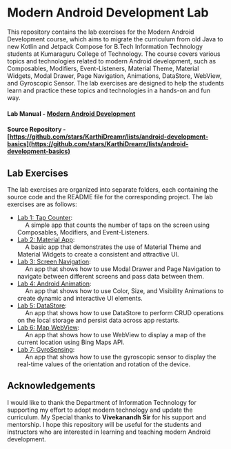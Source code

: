 # Modern Android Development Lab

This repository contains the lab exercises for the Modern Android Development course, which aims to migrate the curriculum from old Java to new Kotlin and Jetpack Compose for B.Tech Information Technology students at Kumaraguru College of Technology. The course covers various topics and technologies related to modern Android development, such as Composables, Modifiers, Event-Listeners, Material Theme, Material Widgets, Modal Drawer, Page Navigation, Animations, DataStore, WebView, and Gyroscopic Sensor. The lab exercises are designed to help the students learn and practice these topics and technologies in a hands-on and fun way.

#### Lab Manual - [Modern Android Development](https://github.com/IT-KCT-Modern-Android-Development/.github/blob/main/Modern%20Android%20Development%20-%20Lab%20Manual.docx)
#### Source Repository - [https://github.com/stars/KarthiDreamr/lists/android-development-basics](https://github.com/stars/KarthiDreamr/lists/android-development-basics)

## Lab Exercises

The lab exercises are organized into separate folders, each containing the source code and the README file for the corresponding project. The lab exercises are as follows:

- [Lab 1: Tap Counter](https://github.com/IT-KCT-Modern-Android-Development/TapCounter-Android-Jetpack):
  <br>
  &emsp; A simple app that counts the number of taps on the screen using Composables, Modifiers, and Event-Listeners.
- [Lab 2: Material App](https://github.com/IT-KCT-Modern-Android-Development/MaterialApp-Android-Jetpack):
  <br>
  &emsp; A basic app that demonstrates the use of Material Theme and Material Widgets to create a consistent and attractive UI.
- [Lab 3: Screen Navigation](https://github.com/IT-KCT-Modern-Android-Development/ScreenNavigation-Android-Jetpack):
  <br>
  &emsp; An app that shows how to use Modal Drawer and Page Navigation to navigate between different screens and pass data between them.
- [Lab 4: Android Animation](https://github.com/IT-KCT-Modern-Android-Development/AndroidAnimation-Android-Jetpack):
  <br>
  &emsp; An app that shows how to use Color, Size, and Visibility Animations to create dynamic and interactive UI elements.
- [Lab 5: DataStore](https://github.com/IT-KCT-Modern-Android-Development/DataStore-Android-Jetpack):
  <br>
  &emsp; An app that shows how to use DataStore to perform CRUD operations on the local storage and persist data across app restarts.
- [Lab 6: Map WebView](https://github.com/IT-KCT-Modern-Android-Development/MapWebView-Android-Jetpack):
  <br>
  &emsp; An app that shows how to use WebView to display a map of the current location using Bing Maps API.
- [Lab 7: GyroSensing](https://github.com/IT-KCT-Modern-Android-Development/GyroSensing-Android-Jetpack):
  <br>
  &emsp; An app that shows how to use the gyroscopic sensor to display the real-time values of the orientation and rotation of the device.

## Acknowledgements

I would like to thank the Department of Information Technology for supporting my effort to adopt modern technology and update the curriculum. My Special thanks to **Vivekanandh Sir** for his support and mentorship. I hope this repository will be useful for the students and instructors who are interested in learning and teaching modern Android development.
